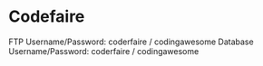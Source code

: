 Codefaire
=========
FTP Username/Password: coderfaire / codingawesome
Database Username/Password: coderfaire / codingawesome